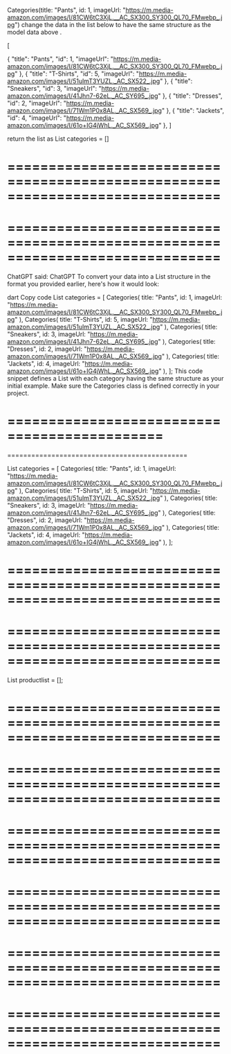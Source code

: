 Categories(title: "Pants", id: 1, imageUrl: "https://m.media-amazon.com/images/I/81CW6tC3XjL.__AC_SX300_SY300_QL70_FMwebp_.jpg") 
change the data in the list below to have the same structure as the model data above
 . 


 
[
  
   {
    "title": "Pants",
    "id": 1,
    "imageUrl": "https://m.media-amazon.com/images/I/81CW6tC3XjL.__AC_SX300_SY300_QL70_FMwebp_.jpg"
  },
  {
    "title": "T-Shirts",
    "id": 5,
    "imageUrl": "https://m.media-amazon.com/images/I/51ulmT3YUZL._AC_SX522_.jpg"
  },
  {
    "title": "Sneakers",
    "id": 3,
    "imageUrl": "https://m.media-amazon.com/images/I/41Jhn7-62eL._AC_SY695_.jpg"
  },
  {
    "title": "Dresses",
    "id": 2,
    "imageUrl": "https://m.media-amazon.com/images/I/71Wm1P0x8AL._AC_SX569_.jpg"
  },
  {
    "title": "Jackets",
    "id": 4,
    "imageUrl": "https://m.media-amazon.com/images/I/61o+IG4jWhL._AC_SX569_.jpg"
  },
] 


 
return the list as List<Categories> categories = [] 

==============================================================================
==============================================================================
==============================================================================
==============================================================================

ChatGPT said:
ChatGPT
To convert your data into a List<Categories> structure in the format you provided earlier, here's how it would look:

dart
Copy code
List<Categories> categories = [
  Categories(
    title: "Pants",
    id: 1,
    imageUrl: "https://m.media-amazon.com/images/I/81CW6tC3XjL.__AC_SX300_SY300_QL70_FMwebp_.jpg"
  ),
  Categories(
    title: "T-Shirts",
    id: 5,
    imageUrl: "https://m.media-amazon.com/images/I/51ulmT3YUZL._AC_SX522_.jpg"
  ),
  Categories(
    title: "Sneakers",
    id: 3,
    imageUrl: "https://m.media-amazon.com/images/I/41Jhn7-62eL._AC_SY695_.jpg"
  ),
  Categories(
    title: "Dresses",
    id: 2,
    imageUrl: "https://m.media-amazon.com/images/I/71Wm1P0x8AL._AC_SX569_.jpg"
  ),
  Categories(
    title: "Jackets",
    id: 4,
    imageUrl: "https://m.media-amazon.com/images/I/61o+IG4jWhL._AC_SX569_.jpg"
  ),
];
This code snippet defines a List<Categories> with each category having the same structure as your initial example. Make sure the Categories class is defined correctly in your project.



=============================================
=============================================
=============================================
<!-- copy of chatgpt answer -->
<!-- copy of chatgpt answer -->
<!-- copy of chatgpt answer -->
<!-- copy of chatgpt answer -->

List<Categories> categories = [
  Categories(
    title: "Pants",
    id: 1,
    imageUrl: "https://m.media-amazon.com/images/I/81CW6tC3XjL.__AC_SX300_SY300_QL70_FMwebp_.jpg"
  ),
  Categories(
    title: "T-Shirts",
    id: 5,
    imageUrl: "https://m.media-amazon.com/images/I/51ulmT3YUZL._AC_SX522_.jpg"
  ),
  Categories(
    title: "Sneakers",
    id: 3,
    imageUrl: "https://m.media-amazon.com/images/I/41Jhn7-62eL._AC_SY695_.jpg"
  ),
  Categories(
    title: "Dresses",
    id: 2,
    imageUrl: "https://m.media-amazon.com/images/I/71Wm1P0x8AL._AC_SX569_.jpg"
  ),
  Categories(
    title: "Jackets",
    id: 4,
    imageUrl: "https://m.media-amazon.com/images/I/61o+IG4jWhL._AC_SX569_.jpg"
  ),
];



==============================================================================
==============================================================================
==============================================================================
==============================================================================

List<Products> productlist = [];





==============================================================================
==============================================================================
==============================================================================
==============================================================================




==============================================================================
==============================================================================
==============================================================================
==============================================================================




==============================================================================
==============================================================================
==============================================================================
==============================================================================
